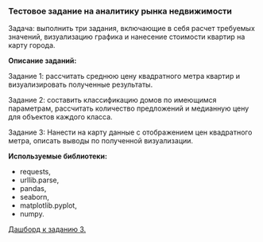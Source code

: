 ### Тестовое задание на аналитику рынка недвижимости

Задача: выполнить три задания, включающие в себя расчет требуемых значений, визуализацию графика и нанесение стоимости квартир на карту города.

**Описание заданий:**

Задание 1: рассчитать среднюю цену квадратного метра квартир и визуализировать полученные результаты.

Задание 2: составить классификацию домов по имеющимся параметрам, рассчитать количество предложений и медианную цену для объектов каждого класса.

Задание 3: Нанести на карту данные с отображением цен квадратного метра, описать выводы по полученной визуализации.

**Используемые библиотеки:**
* requests,
* urllib.parse,
* pandas,
* seaborn,
* matplotlib.pyplot,
* numpy.

[Дашборд к заданию 3.](https://public.tableau.com/app/profile/valeryia1682/viz/FlatPricesMinsk/FlatpricesMinsk)
